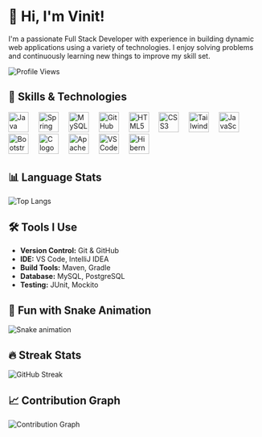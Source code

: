 # 👋 Hi, I'm Vinit!

I'm a passionate Full Stack Developer with experience in building dynamic web applications using a variety of technologies. I enjoy solving problems and continuously learning new things to improve my skill set.

![Profile Views](https://komarev.com/ghpvc/?username=your-username&color=blue)

## 🚀 Skills & Technologies

<div align="left">
  <img src="https://cdn.jsdelivr.net/gh/devicons/devicon/icons/java/java-original.svg" height="40" alt="Java logo" />
  <img width="12" />
  <img src="https://cdn.jsdelivr.net/gh/devicons/devicon/icons/spring/spring-original.svg" height="40" alt="Spring logo" />
  <img width="12" />
  <img src="https://cdn.simpleicons.org/mysql/4479A1" height="40" alt="MySQL logo" />
  <img width="12" />
  <img src="https://skillicons.dev/icons?i=github" height="40" alt="GitHub logo" />
  <img width="12" />
  <img src="https://cdn.jsdelivr.net/gh/devicons/devicon/icons/html5/html5-original.svg" height="40" alt="HTML5 logo" />
  <img width="12" />
  <img src="https://cdn.jsdelivr.net/gh/devicons/devicon/icons/css3/css3-original.svg" height="40" alt="CSS3 logo" />
  <img width="12" />
  <img src="https://cdn.simpleicons.org/tailwindcss/06B6D4" height="40" alt="TailwindCSS logo" />
  <img width="12" />
  <img src="https://cdn.jsdelivr.net/gh/devicons/devicon/icons/javascript/javascript-original.svg" height="40" alt="JavaScript logo" />
  <img width="12" />
  <img src="https://cdn.jsdelivr.net/gh/devicons/devicon/icons/bootstrap/bootstrap-original.svg" height="40" alt="Bootstrap logo" />
  <img width="12" />
  <img src="https://cdn.jsdelivr.net/gh/devicons/devicon/icons/c/c-original.svg" height="40" alt="C logo" />
  <img width="12" />
  <img src="https://skillicons.dev/icons?i=maven" height="40" alt="Apache Maven logo" />
  <img width="12" />
  <img src="https://skillicons.dev/icons?i=vscode" height="40" alt="VS Code logo" />
  <img width="12" />
  <img src="https://cdn.simpleicons.org/hibernate/59666C" height="40" alt="Hibernate logo" />
</div>

## 📊 Language Stats

![Top Langs](https://github-readme-stats.vercel.app/api/top-langs/?username=your-username&layout=compact&langs_count=8&theme=radical)

## 🛠️ Tools I Use

- **Version Control:** Git & GitHub
- **IDE:** VS Code, IntelliJ IDEA
- **Build Tools:** Maven, Gradle
- **Database:** MySQL, PostgreSQL
- **Testing:** JUnit, Mockito

## 🐍 Fun with Snake Animation

<img src="https://raw.githubusercontent.com/vin-it-9/vin-it-9/output/snake.svg" alt="Snake animation" />

## 🔥 Streak Stats

![GitHub Streak](https://github-readme-streak-stats.herokuapp.com/?user=your-username&theme=radical)

## 📈 Contribution Graph

![Contribution Graph](https://activity-graph.herokuapp.com/graph?username=your-username&theme=rogue)

